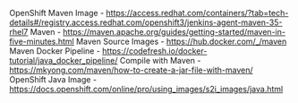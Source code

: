 OpenShift Maven Image - https://access.redhat.com/containers/?tab=tech-details#/registry.access.redhat.com/openshift3/jenkins-agent-maven-35-rhel7
Maven - https://maven.apache.org/guides/getting-started/maven-in-five-minutes.html
Maven Source Images - https://hub.docker.com/_/maven
Maven Docker Pipeline - https://codefresh.io/docker-tutorial/java_docker_pipeline/
Compile with Maven - https://mkyong.com/maven/how-to-create-a-jar-file-with-maven/
OpenShift Java Image - https://docs.openshift.com/online/pro/using_images/s2i_images/java.html
